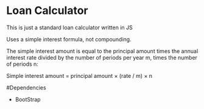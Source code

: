# Loan Calculator

This is just a standard loan calculator written in JS

Uses a simple interest formula, not compounding.

The simple interest amount is equal to the principal amount times the annual interest rate divided by the number of periods per year m, times the number of periods n: 

Simple interest amount = principal amount × (rate / m) × n

#Dependencies
* BootStrap